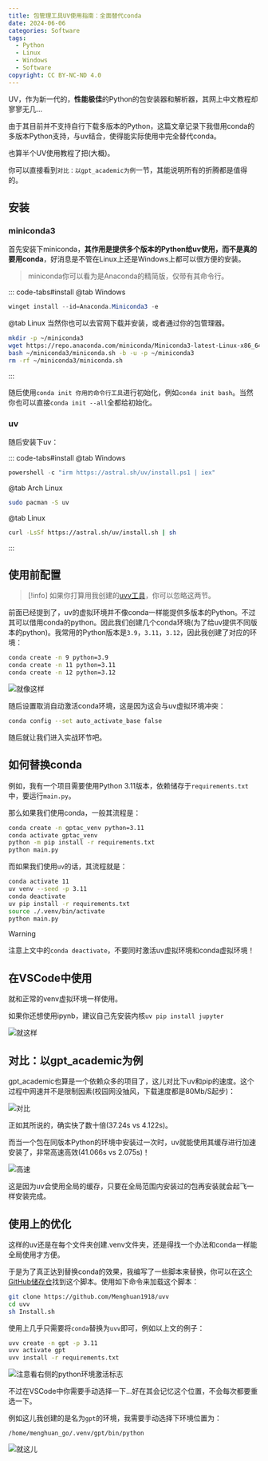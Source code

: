 ```yaml
---
title: 包管理工具UV使用指南：全面替代conda
date: 2024-06-06
categories: Software
tags:
  - Python
  - Linux
  - Windows
  - Software
copyright: CC BY-NC-ND 4.0
---
```


UV，作为新一代的，**性能极佳**的Python的包安装器和解析器，其网上中文教程却寥寥无几...

由于其目前并不支持自行下载多版本的Python，这篇文章记录下我借用conda的多版本Python支持，与uv结合，使得能实际使用中完全替代conda。

也算半个UV使用教程了把(大概)。
<!-- more -->

你可以直接看到`对比：以gpt_academic为例`一节，其能说明所有的折腾都是值得的。

## 安装

### miniconda3

首先安装下miniconda，**其作用是提供多个版本的Python给uv使用，而不是真的要用conda**，好消息是不管在Linux上还是Windows上都可以很方便的安装。

> miniconda你可以看为是Anaconda的精简版，仅带有其命令行。

::: code-tabs#install
@tab Windows
```powershell
winget install --id=Anaconda.Miniconda3 -e 
```

@tab Linux
当然你也可以去官网下载并安装，或者通过你的包管理器。

```bash
mkdir -p ~/miniconda3
wget https://repo.anaconda.com/miniconda/Miniconda3-latest-Linux-x86_64.sh -O ~/miniconda3/miniconda.sh
bash ~/miniconda3/miniconda.sh -b -u -p ~/miniconda3
rm -rf ~/miniconda3/miniconda.sh
```
:::

随后使用`conda init 你用的命令行工具`进行初始化，例如`conda init bash`。当然你也可以直接`conda init --all`全都给初始化。

### uv

随后安装下uv：

::: code-tabs#install
@tab Windows
```powershell
powershell -c "irm https://astral.sh/uv/install.ps1 | iex"
```

@tab Arch Linux
```bash
sudo pacman -S uv
```

@tab Linux
```bash
curl -LsSf https://astral.sh/uv/install.sh | sh
```
:::

## 使用前配置

> [!info]
> 如果你打算用我创建的[uvv工具](https://github.com/Menghuan1918/uvv)，你可以忽略这两节。

前面已经提到了，uv的虚拟环境并不像conda一样能提供多版本的Python。不过其可以借用conda的python。因此我们创建几个conda环境(为了给uv提供不同版本的python)。我常用的Python版本是`3.9`，`3.11`，`3.12`，因此我创建了对应的环境：

```bash
conda create -n 9 python=3.9
conda create -n 11 python=3.11
conda create -n 12 python=3.12
```

![就像这样](../images/15/Conda.png)

随后设置取消自动激活conda环境，这是因为这会与uv虚拟环境冲突：

```bash
conda config --set auto_activate_base false
```

随后就让我们进入实战环节吧。

## 如何替换conda

例如，我有一个项目需要使用Python 3.11版本，依赖储存于`requirements.txt`中，要运行`main.py`。

那么如果我们使用conda，一般其流程是：


```bash
conda create -n gptac_venv python=3.11
conda activate gptac_venv
python -m pip install -r requirements.txt
python main.py
```

而如果我们使用`uv`的话，其流程就是：

```bash
conda activate 11
uv venv --seed -p 3.11
conda deactivate
uv pip install -r requirements.txt
source ./.venv/bin/activate
python main.py
```

> [!warning]
> 注意上文中的`conda deactivate`，不要同时激活uv虚拟环境和conda虚拟环境！

## 在VSCode中使用

就和正常的venv虚拟环境一样使用。

如果你还想使用ipynb，建议自己先安装内核`uv pip install jupyter`


![就这样](../images/15/Code.png)

## 对比：以gpt_academic为例

gpt_academic也算是一个依赖众多的项目了，这儿对比下uv和pip的速度。这个过程中网速并不是限制因素(校园网没抽风，下载速度都是80Mb/S起步)：

![对比](../images/15/Compare.png)

正如其所说的，确实快了数十倍(37.24s vs 4.122s)。

而当一个包在同版本Python的环境中安装过一次时，uv就能使用其缓存进行加速安装了，非常高速高效(41.066s vs 2.075s)！

![高速](../images/15/Compare2.png)

这是因为uv会使用全局的缓存，只要在全局范围内安装过的包再安装就会起飞一样安装完成。

## 使用上的优化

这样的uv还是在每个文件夹创建.venv文件夹，还是得找一个办法和conda一样能全局使用才方便。

于是为了真正达到替换conda的效果，我编写了一些脚本来替换，你可以在[这个GitHub储存仓](https://github.com/Menghuan1918/uvv)找到这个脚本。使用如下命令来加载这个脚本：

```bash
git clone https://github.com/Menghuan1918/uvv
cd uvv
sh Install.sh
```

使用上几乎只需要将`conda`替换为`uvv`即可，例如以上文的例子：

```bash
uvv create -n gpt -p 3.11
uvv activate gpt
uvv install -r requirements.txt
```

![注意看右侧的python环境激活标志](../images/15/uvv.png)

不过在VSCode中你需要手动选择一下...好在其会记忆这个位置，不会每次都要重选一下。

例如这儿我创建的是名为`gpt`的环境，我需要手动选择下环境位置为：

`/home/menghuan_go/.venv/gpt/bin/python`

![就这儿](../images/15/Code2.png)